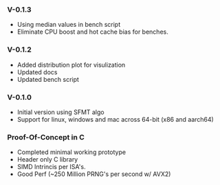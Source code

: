 ### V-0.1.3

- Using median values in bench script
- Eliminate CPU boost and hot cache bias for benches.

### V-0.1.2

- Added distribution plot for visulization
- Updated docs
- Updated bench script

### V-0.1.0

- Initial version using SFMT algo
- Support for linux, windows and mac across 64-bit (x86 and aarch64)

### Proof-Of-Concept in C

- Completed minimal working prototype
- Header only C library
- SIMD Intrincis per ISA's.
- Good Perf (~250 Million PRNG's per second w/ AVX2)

